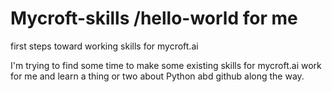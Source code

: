 # Mycroft-skills /hello-world for me
first steps toward working skills for mycroft.ai

I'm trying to find some time to make some existing skills for mycroft.ai work for me and learn a thing or two about Python abd github along the way.
